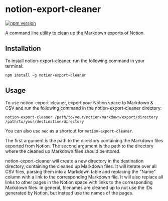 # notion-export-cleaner

[![npm version](https://img.shields.io/npm/v/notion-export-cleaner.svg?style=flat-square)](https://www.npmjs.org/package/notion-export-cleaner)

A command line utility to clean up the Markdown exports of Notion.

## Installation

To install notion-export-cleaner, run the following command in your terminal:

```
npm install -g notion-export-cleaner
```

## Usage

To use notion-export-cleaner, export your Notion space to Markdown & CSV and run the following command in the notion-export-cleaner directory:

```
notion-export-cleaner /path/to/your/notion/markdown/export/directory /path/to/your/destination/directory
```

You can also use `nec` as a shortcut for `notion-export-cleaner`.

The first argument is the path to the directory containing the Markdown files exported from Notion. The second argument is the path to the directory where the cleaned up Markdown files should be stored.

notion-export-cleaner will create a new directory in the destination directory, containing the cleaned up Markdown files. It will iterate over all CSV files, parsing them into a Markdown table and replacing the "Name" column with a link to the corresponding Markdown file. It will also replace all links to other pages in the Notion space with links to the corresponding Markdown files. In general, filenames are cleaned up to not use the IDs generated by Notion, but instead use the names of the pages.
